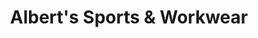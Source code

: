 ---
title: "Albert's Sports & Workwear"
url: /timmins/alberts-sports-and-workwear/
shop: hunting
---